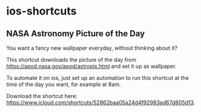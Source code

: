 # ios-shortcuts

## NASA Astronomy Picture of the Day
You want a fancy new wallpaper everyday, without thinking about it?

This shortcut downloads the picture of the day from https://apod.nasa.gov/apod/astropix.html and set it up as wallpaper. 

To automate it on ios, just set up an automation to run this shortcut at the time of the day you want, for example at 8am.

Download the shortcut here: https://www.icloud.com/shortcuts/52862baa05a24d4f92983ad67d805d13.
